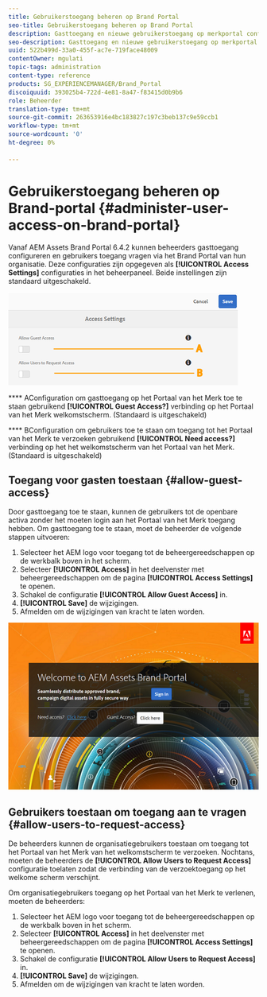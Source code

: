 ```yaml
---
title: Gebruikerstoegang beheren op Brand Portal
seo-title: Gebruikerstoegang beheren op Brand Portal
description: Gasttoegang en nieuwe gebruikerstoegang op merkportal configureren.
seo-description: Gasttoegang en nieuwe gebruikerstoegang op merkportal configureren.
uuid: 522b499d-33a0-455f-ac7e-719face48009
contentOwner: mgulati
topic-tags: administration
content-type: reference
products: SG_EXPERIENCEMANAGER/Brand_Portal
discoiquuid: 393025b4-722d-4e81-8a47-f83415d0b9b6
role: Beheerder
translation-type: tm+mt
source-git-commit: 263653916e4bc183827c197c3beb137c9e59ccb1
workflow-type: tm+mt
source-wordcount: '0'
ht-degree: 0%

---
```



# Gebruikerstoegang beheren op Brand-portal {#administer-user-access-on-brand-portal}

Vanaf AEM Assets Brand Portal 6.4.2 kunnen beheerders gasttoegang configureren en gebruikers toegang vragen via het Brand Portal van hun organisatie. Deze configuraties zijn opgegeven als **[!UICONTROL Access Settings]** configuraties in het beheerpaneel. Beide instellingen zijn standaard uitgeschakeld.

![](assets/access-configs.png)

****   AConfiguration om gasttoegang op het Portaal van het Merk toe te staan gebruikend  **[!UICONTROL Guest Access?]** verbinding op het Portaal van het Merk welkomstscherm. (Standaard is uitgeschakeld)

****   BConfiguration om gebruikers toe te staan om toegang tot het Portaal van het Merk te verzoeken gebruikend  **[!UICONTROL Need access?]** verbinding op het het welkomstscherm van het Portaal van het Merk. (Standaard is uitgeschakeld)

## Toegang voor gasten toestaan {#allow-guest-access}

Door gasttoegang toe te staan, kunnen de gebruikers tot de openbare activa zonder het moeten login aan het Portaal van het Merk toegang hebben.
Om gasttoegang toe te staan, moet de beheerder de volgende stappen uitvoeren:

1. Selecteer het AEM logo voor toegang tot de beheergereedschappen op de werkbalk boven in het scherm.
1. Selecteer **[!UICONTROL Access]** in het deelvenster met beheergereedschappen om de pagina **[!UICONTROL Access Settings]** te openen.
1. Schakel de configuratie **[!UICONTROL Allow Guest Access]** in.
1. **[!UICONTROL Save]** de wijzigingen.
1. Afmelden om de wijzigingen van kracht te laten worden.

![](assets/bp-welcome-screen.png)

## Gebruikers toestaan om toegang aan te vragen {#allow-users-to-request-access}

De beheerders kunnen de organisatiegebruikers toestaan om toegang tot het Portaal van het Merk van het welkomstscherm te verzoeken. Nochtans, moeten de beheerders de **[!UICONTROL Allow Users to Request Access]** configuratie toelaten zodat de verbinding van de verzoektoegang op het welkome scherm verschijnt.

Om organisatiegebruikers toegang op het Portaal van het Merk te verlenen, moeten de beheerders:

1. Selecteer het AEM logo voor toegang tot de beheergereedschappen op de werkbalk boven in het scherm.
1. Selecteer **[!UICONTROL Access]** in het deelvenster met beheergereedschappen om de pagina **[!UICONTROL Access Settings]** te openen.
1. Schakel de configuratie **[!UICONTROL Allow Users to Request Access]** in.
1. **[!UICONTROL Save]** de wijzigingen.
1. Afmelden om de wijzigingen van kracht te laten worden.
